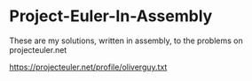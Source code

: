 # Project-Euler-In-Assembly
These are my solutions, written in assembly, to the problems on projecteuler.net

https://projecteuler.net/profile/oliverguy.txt
